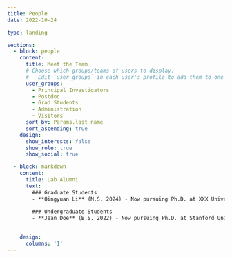 ```yaml
---
title: People
date: 2022-10-24

type: landing

sections:
  - block: people
    content:
      title: Meet the Team
      # Choose which groups/teams of users to display.
      #   Edit `user_groups` in each user's profile to add them to one or more of these groups.
      user_groups:
        - Principal Investigators
        - Postdoc
        - Grad Students
        - Administration
        - Visitors
      sort_by: Params.last_name
      sort_ascending: true
    design:
      show_interests: false
      show_role: true
      show_social: true

  - block: markdown
    content:
      title: Lab Alumni
      text: |
        ### Graduate Students
        - **Qingyuan Li** (M.S. 2024) - Now pursuing Ph.D. at XXX University
        
        ### Undergraduate Students
        - **Jean Doe** (B.S. 2022) - Now pursuing Ph.D. at Stanford University
        

    design:
      columns: '1'
---
```

